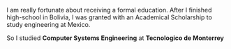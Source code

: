 I am really fortunate about receiving a formal education.
After I finished high-school in Bolivia, I was granted with an Academical Scholarship to study engineering at Mexico.

So I studied **Computer Systems Engineering** at **Tecnologico de Monterrey**